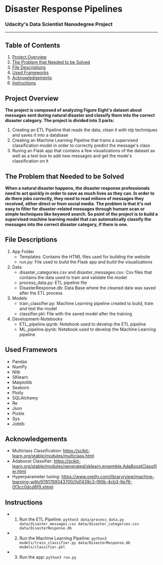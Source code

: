 # Disaster Response Pipelines
### Udacity's Data Scientist Nanodegree Project
-------------------------

## Table of Contents 
1. [Project Overview](#overview)
2. [The Problem that Needed to be Solved](#problem)
3. [File Descriptions](#files)
4. [Used Frameworks](#frameworks)
5. [Acknowledgements](#acknowledgements)
6. [Instructions](#instructions)

## Project Overview <a name="overview"><a/>
**The project is composed of analyzing Figure Eight's dataset about messages sent during natural disaster and classify them into the correct disaster category. The project is divided into 3 parts:**
1. Creating an ETL Pipeline that reads the data, clean it with nlp techniques and saves it into a database
2. Creating an Machine Learning Pipeline that trains a supervised classification model in order to correctly predict the message's class
3. Runing an Flask app that contains a few visualizations of the dataset as well as a text box to add new messages and get the mode's classification on it

## The Problem that Needed to be Solved <a name="problem"><a/>
**When a natural disaster happens, the disaster response professionals need to act quickly in order to save as much lives as they can. In order to do there jobs correctly, they need to read milions of messages they received, either direct or from social media. The problem is that it's not easy to filter for disaster-related messages through humam scan or simple techniques like keyword search. So point of the project is to build a supervised machine learning model that can automatically classify the messages into the correct disaster category, if there is one.**

## File Descriptions <a name="files"></a>
1. App Folder
    - Templates: Contains the HTML files used for building the website 
    - run.py: File used to build the Flask app and build the visualizations
2. Data
    - disaster_categories.csv and disaster_messages.csv: Csv files that contains the data used to train and validate the model
    - process_data.py: ETL pipeline file 
    - DisasterResponse.db: Data Base where the cleaned data was saved after the ETL process
3. Models
    - train_classifier.py: Machine Learning pipeline created to build, train and test the model
    - classifier.pkl: File with the saved model after the training
4. Development-Notebooks
    - ETL_pipeline.ipynb: Notebook used to develop the ETL pipeline 
    - ML_pipeline.ipynb: Notebook used to develop the Machine Learning pipeline

## Used Framewors <a name="frameworks"></a>
- Pandas
- NumPy
- Nltk
- SKlearn
- Matplotlib
- Seaborn
- Plotly
- SQLAlchemy
- Re
- Json
- Pickle
- Sys
- Joblib

## Acknowledgements <a name="acknowledgements"></a>
- Multiclass Classification: https://scikit-learn.org/stable/modules/multiclass.html
- Adaboost Classifier: https://scikit-learn.org/stable/modules/generated/sklearn.ensemble.AdaBoostClassifier.html
- Hyperparameter tuning: https://www.oreilly.com/library/view/machine-learning-with/9781789343700/0d1439c3-f90b-4cb3-9e76-0f3cc0dcd6f9.xhtml

## Instructions <a name="instructions"></a>
- 1. Run the ETL Pipeline: `python3 data/process_data.py data/disaster_messages.csv data/disaster_categories.csv data/DisasterResponse.db`
- 2. Run the Machine Learning Pipeline: `python3 models/train_classifier.py data/DisasterResponse.db models/classifier.pkl`
- 3. Run the app: `python3 run.py`
